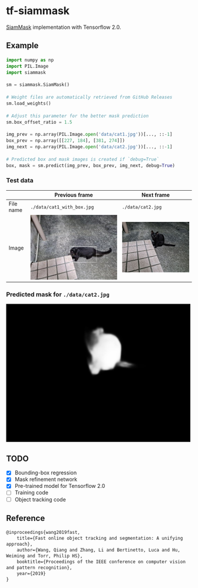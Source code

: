 # tf-siammask
[SiamMask](https://github.com/foolwood/SiamMask) implementation with Tensorflow 2.0.

## Example
```python
import numpy as np
import PIL.Image
import siammask

sm = siammask.SiamMask()

# Weight files are automatically retrieved from GitHub Releases
sm.load_weights()

# Adjust this parameter for the better mask prediction
sm.box_offset_ratio = 1.5

img_prev = np.array(PIL.Image.open('data/cat1.jpg'))[..., ::-1]
box_prev = np.array([[227, 184], [381, 274]])
img_next = np.array(PIL.Image.open('data/cat2.jpg'))[..., ::-1]

# Predicted box and mask images is created if `debug=True`
box, mask = sm.predict(img_prev, box_prev, img_next, debug=True)
```

### Test data

| |  Previous frame  |  Next frame |
| ---- | ---- | ---- |
| File name | `./data/cat1_with_box.jpg` | `./data/cat2.jpg` |
| Image |  ![cat](./data/cat1_with_box.jpg)  |  ![cat](./data/cat2.jpg)  |

### Predicted mask for `./data/cat2.jpg`
![mask](./data/predicted_mask.png)

## TODO
* [x] Bounding-box regression
* [x] Mask refinement network
* [x] Pre-trained model for Tensorflow 2.0
* [ ] Training code
* [ ] Object tracking code

## Reference
```
@inproceedings{wang2019fast,
    title={Fast online object tracking and segmentation: A unifying approach},
    author={Wang, Qiang and Zhang, Li and Bertinetto, Luca and Hu, Weiming and Torr, Philip HS},
    booktitle={Proceedings of the IEEE conference on computer vision and pattern recognition},
    year={2019}
}
```